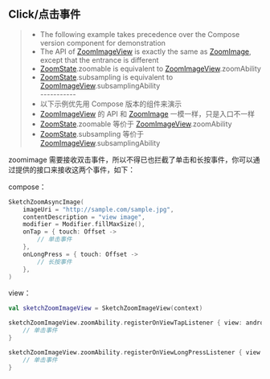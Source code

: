## Click/点击事件

> * The following example takes precedence over the Compose version component for demonstration
> * The API of [ZoomImageView] is exactly the same as [ZoomImage], except that the entrance is
    different
> * [ZoomState].zoomable is equivalent to [ZoomImageView].zoomAbility
> * [ZoomState].subsampling is equivalent to [ZoomImageView].subsamplingAbility
    <br>-----------</br>
> * 以下示例优先用 Compose 版本的组件来演示
> * [ZoomImageView] 的 API 和 [ZoomImage] 一模一样，只是入口不一样
> * [ZoomState].zoomable 等价于 [ZoomImageView].zoomAbility
> * [ZoomState].subsampling 等价于 [ZoomImageView].subsamplingAbility

zoomimage 需要接收双击事件，所以不得已也拦截了单击和长按事件，你可以通过提供的接口来接收这两个事件，如下：

compose：

```kotlin
SketchZoomAsyncImage(
    imageUri = "http://sample.com/sample.jpg",
    contentDescription = "view image",
    modifier = Modifier.fillMaxSize(),
    onTap = { touch: Offset ->
        // 单击事件
    },
    onLongPress = { touch: Offset ->
        // 长按事件        
    },
)
```

view：

```kotlin
val sketchZoomImageView = SketchZoomImageView(context)

sketchZoomImageView.zoomAbility.registerOnViewTapListener { view: android.view.View, x: Float, y: Float ->
    // 单击事件
}

sketchZoomImageView.zoomAbility.registerOnViewLongPressListener { view: android.view.View, x: Float, y: Float ->
    // 单击事件
}
```

[ZoomImageView]: ../../zoomimage-view/src/main/java/com/github/panpf/zoomimage/ZoomImageView.kt

[ZoomImage]: ../../zoomimage-compose/src/main/java/com/github/panpf/zoomimage/ZoomImage.kt

[ZoomState]: ../../zoomimage-compose/src/main/java/com/github/panpf/zoomimage/compose/ZoomState.kt